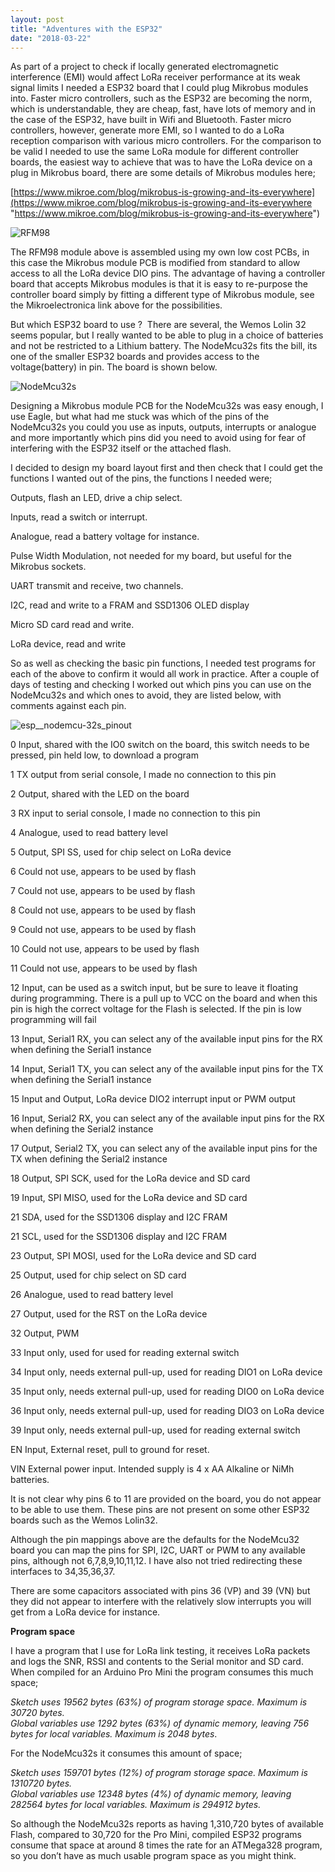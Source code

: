 ```yaml
---
layout: post
title: "Adventures with the ESP32"
date: "2018-03-22"
---
```


As part of a project to check if locally generated electromagnetic interference (EMI) would affect LoRa receiver performance at its weak signal limits I needed a ESP32 board that I could plug Mikrobus modules into. Faster micro controllers, such as the ESP32 are becoming the norm, which is understandable, they are cheap, fast, have lots of memory and in the case of the ESP32, have built in Wifi and Bluetooth. Faster micro controllers, however, generate more EMI, so I wanted to do a LoRa reception comparison with various micro controllers. For the comparison to be valid I needed to use the same LoRa module for different controller boards, the easiest way to achieve that was to have the LoRa device on a plug in Mikrobus board, there are some details of Mikrobus modules here;

[https://www.mikroe.com/blog/mikrobus-is-growing-and-its-everywhere](https://www.mikroe.com/blog/mikrobus-is-growing-and-its-everywhere "https://www.mikroe.com/blog/mikrobus-is-growing-and-its-everywhere")

![RFM98](/images/RFM98_thumb.jpg "RFM98")

The RFM98 module above is assembled using my own low cost PCBs, in this case the Mikrobus module PCB is modified from standard to allow access to all the LoRa device DIO pins. The advantage of having a controller board that accepts Mikrobus modules is that it is easy to re-purpose the controller board simply by fitting a different type of Mikrobus module, see the Mikroelectronica link above for the possibilities.

But which ESP32 board to use ?  There are several, the Wemos Lolin 32 seems popular, but I really wanted to be able to plug in a choice of batteries and not be restricted to a Lithium battery. The NodeMcu32s fits the bill, its one of the smaller ESP32 boards and provides access to the voltage(battery) in pin. The board is shown below.

![NodeMcu32s](/images/NodeMcu32s_thumb.jpg "NodeMcu32s")

Designing a Mikrobus module PCB for the NodeMcu32s was easy enough, I use Eagle, but what had me stuck was which of the pins of the NodeMcu32s you could you use as inputs, outputs, interrupts or analogue and more importantly which pins did you need to avoid using for fear of interfering with the ESP32 itself or the attached flash.

I decided to design my board layout first and then check that I could get the functions I wanted out of the pins, the functions I needed were;

Outputs, flash an LED, drive a chip select.

Inputs, read a switch or interrupt.

Analogue, read a battery voltage for instance.

Pulse Width Modulation, not needed for my board, but useful for the Mikrobus sockets.

UART transmit and receive, two channels.

I2C, read and write to a FRAM and SSD1306 OLED display

Micro SD card read and write.

LoRa device, read and write

So as well as checking the basic pin functions, I needed test programs for each of the above to confirm it would all work in practice. After a couple of days of testing and checking I worked out which pins you can use on the NodeMcu32s and which ones to avoid, they are listed below, with comments against each pin.

![esp__nodemcu-32s_pinout](/images/esp__nodemcu-32s_pinout_thumb.jpg "esp__nodemcu-32s_pinout")

0 Input, shared with the IO0 switch on the board, this switch needs to be pressed, pin held low, to download a program

1 TX output from serial console, I made no connection to this pin

2 Output, shared with the LED on the board

3 RX input to serial console, I made no connection to this pin

4 Analogue, used to read battery level

5 Output, SPI SS, used for chip select on LoRa device

6 Could not use, appears to be used by flash

7 Could not use, appears to be used by flash

8 Could not use, appears to be used by flash

9 Could not use, appears to be used by flash

10 Could not use, appears to be used by flash

11 Could not use, appears to be used by flash

12 Input, can be used as a switch input, but be sure to leave it floating during programming. There is a pull up to VCC on the board and when this pin is high the correct voltage for the Flash is selected. If the pin is low programming will fail

13 Input, Serial1 RX, you can select any of the available input pins for the RX when defining the Serial1 instance

14 Input, Serial1 TX, you can select any of the available input pins for the TX when defining the Serial1 instance

15 Input and Output, LoRa device DIO2 interrupt input or PWM output

16 Input, Serial2 RX, you can select any of the available input pins for the RX when defining the Serial2 instance

17 Output, Serial2 TX, you can select any of the available input pins for the TX when defining the Serial2 instance

18 Output, SPI SCK, used for the LoRa device and SD card

19 Input, SPI MISO, used for the LoRa device and SD card

21 SDA, used for the SSD1306 display and I2C FRAM

21 SCL, used for the SSD1306 display and I2C FRAM

23 Output, SPI MOSI, used for the LoRa device and SD card

25 Output, used for chip select on SD card

26 Analogue, used to read battery level

27 Output, used for the RST on the LoRa device

32 Output, PWM

33 Input only, used for used for reading external switch

34 Input only, needs external pull-up, used for reading DIO1 on LoRa device

35 Input only, needs external pull-up, used for reading DIO0 on LoRa device

36 Input only, needs external pull-up, used for reading DIO3 on LoRa device

39 Input only, needs external pull-up, used for reading external switch

EN Input, External reset, pull to ground for reset.

VIN External power input. Intended supply is 4 x AA Alkaline or NiMh batteries.

It is not clear why pins 6 to 11 are provided on the board, you do not appear to be able to use them. These pins are not present on some other ESP32 boards such as the Wemos Lolin32.

Although the pin mappings above are the defaults for the NodeMcu32 board you can map the pins for SPI, I2C, UART or PWM to any available pins, although not 6,7,8,9,10,11,12. I have also not tried redirecting these interfaces to 34,35,36,37.

There are some capacitors associated with pins 36 (VP) and 39 (VN) but they did not appear to interfere with the relatively slow interrupts you will get from a LoRa device for instance.

**Program space**

I have a program that I use for LoRa link testing, it receives LoRa packets and logs the SNR, RSSI and contents to the Serial monitor and SD card. When compiled for an Arduino Pro Mini the program consumes this much space;

_Sketch uses 19562 bytes (63%) of program storage space. Maximum is 30720 bytes.  
Global variables use 1292 bytes (63%) of dynamic memory, leaving 756 bytes for local variables. Maximum is 2048 bytes_.

For the NodeMcu32s it consumes this amount of space;

_Sketch uses 159701 bytes (12%) of program storage space. Maximum is 1310720 bytes.  
Global variables use 12348 bytes (4%) of dynamic memory, leaving 282564 bytes for local variables. Maximum is 294912 bytes._

So although the NodeMcu32s reports as having 1,310,720 bytes of available Flash, compared to 30,720 for the Pro Mini, compiled ESP32 programs consume that space at around 8 times the rate for an ATMega328 program, so you don’t have as much usable program space as you might think.

